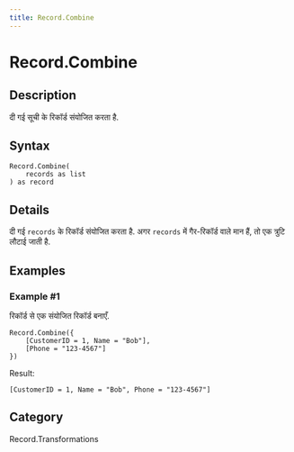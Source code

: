 ```yaml
---
title: Record.Combine
---
```


# Record.Combine


## Description

दी गई सूची के रिकॉर्ड संयोजित करता है.


## Syntax

```powerquery
Record.Combine(
    records as list
) as record
```


## Details

दी गई <code>records</code> के रिकॉर्ड संयोजित करता है. अगर <code>records</code> में गैर-रिकॉर्ड वाले मान हैं, तो एक त्रुटि लौटाई जाती है.


## Examples

### Example #1 
रिकॉर्ड से एक संयोजित रिकॉर्ड बनाएँ.
```powerquery
Record.Combine({
    [CustomerID = 1, Name = "Bob"],
    [Phone = "123-4567"]
})
```

Result: 
```powerquery
[CustomerID = 1, Name = "Bob", Phone = "123-4567"]
```




## Category
Record.Transformations
